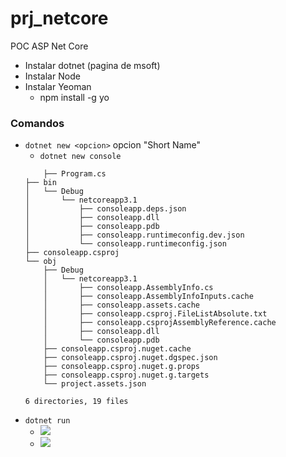 # prj_netcore
POC ASP Net Core

- Instalar dotnet (pagina de msoft)
- Instalar Node
- Instalar Yeoman
	- npm install -g yo

### Comandos
- `dotnet new <opcion>` opcion "Short Name"
	- `dotnet new console`
	```
		├── Program.cs
	├── bin
	│   └── Debug
	│       └── netcoreapp3.1
	│           ├── consoleapp.deps.json
	│           ├── consoleapp.dll
	│           ├── consoleapp.pdb
	│           ├── consoleapp.runtimeconfig.dev.json
	│           └── consoleapp.runtimeconfig.json
	├── consoleapp.csproj
	└── obj
	    ├── Debug
	    │   └── netcoreapp3.1
	    │       ├── consoleapp.AssemblyInfo.cs
	    │       ├── consoleapp.AssemblyInfoInputs.cache
	    │       ├── consoleapp.assets.cache
	    │       ├── consoleapp.csproj.FileListAbsolute.txt
	    │       ├── consoleapp.csprojAssemblyReference.cache
	    │       ├── consoleapp.dll
	    │       └── consoleapp.pdb
	    ├── consoleapp.csproj.nuget.cache
	    ├── consoleapp.csproj.nuget.dgspec.json
	    ├── consoleapp.csproj.nuget.g.props
	    ├── consoleapp.csproj.nuget.g.targets
	    └── project.assets.json

	6 directories, 19 files
	```
- `dotnet run`
	- ![](https://trello-attachments.s3.amazonaws.com/5e5bec6f6b7bcd3f9715e204/783x65/bc697ff4888b9db8801e35d9738e601f/image.png)
	- ![](https://trello-attachments.s3.amazonaws.com/5e5bec6f6b7bcd3f9715e204/685x54/700e566416e91f08b160a91477f0dde5/image.png)






